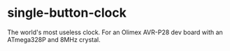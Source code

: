 single-button-clock
===================

The world's most useless clock. For an Olimex AVR-P28 dev board with an ATmega328P and 8MHz crystal.